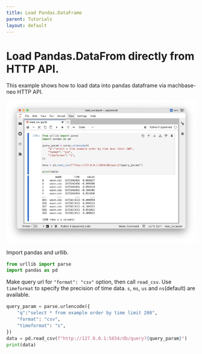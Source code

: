 ```yaml
---
title: Load Pandas.DataFrame
parent: Tutorials
layout: default
---
```


# Load Pandas.DataFrom directly from HTTP API.

This example shows how to load data into pandas dataframe via machbase-neo HTTP API.

![img](img/python_http_csv.jpg)

Import pandas and urllib.

```py
from urllib import parse
import pandas as pd
```

Make query url for `"format": "csv"` option, then call `read_csv`.
Use `timeformat` to specify the precision of time data. `s`, `ms`, `us` and `ns`(default) are available.

```py
query_param = parse.urlencode({
    "q":"select * from example order by time limit 200",
    "format": "csv",
    "timeformat": "s",
})
data = pd.read_csv(f"http://127.0.0.1:5654/db/query?{query_param}")
print(data)
```
